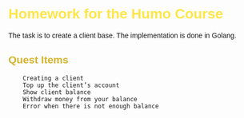 <body style="font-family: Arial, sans-serif;">
    <h1 style="color: #ffe647;">Homework for the Humo Course</h1>
    <p>The task is to create a client base. The implementation is done in Golang.</p>
        <h2 style="color: #d5b42d;">Quest Items</h2>
        
        Creating a client
        Top up the client’s account
        Show client balance
        Withdraw money from your balance
        Error when there is not enough balance

</body>

